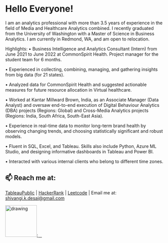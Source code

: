 
# Hello Everyone!

I am an analytics professional with more than 3.5 years of experience in the field of Media and Healthcare Analytics combined. I recently graduated from the University of Washington with a Master of Science in Business Analytics. I am currently in Redmond, WA, and am open to relocation.

Highlights:
• Business Intelligence and Analytics Consultant (Intern) from June 2021 to June 2022 at CommonSpirit Health. Project manager for the student team for 6 months.

• Experienced in collecting, combining, managing, and gathering insights from big data (for 21 states).

• Analyzed data for CommonSpirit Health and suggested actionable measures for future resource allocation in Virtual healthcare.

• Worked at Kantar Millward Brown, India, as an Associate Manager (Data Analyst) and oversaw end-to-end execution of Digital Behaviour Analytics (DBA) projects (Regions: Global) and Cross-Media Analytics projects (Regions: India, South Africa, South-East Asia).

• Experience in real-time data to monitor long-term brand health by observing changing trends, and choosing statistically significant and robust models.

• Fluent in SQL, Excel, and Tableau. Skills also include Python, Azure ML Studio, and designing informative dashboards in Tableau and Power BI.

• Interacted with various internal clients who belong to different time zones.


## 📫 Reach me at: 

  [TableauPublic](https://public.tableau.com/app/profile/shivangi.desai3463) |
  [HackerRank](https://www.hackerrank.com/shivangi_k_desai?hr_r=1) |
  [Leetcode](https://leetcode.com/skdesai/) |
  Email me at: shivangi.k.desai@gmail.com
  

<a href="https://www.linkedin.com/in/shivangi-desai-96854251/"><img src="https://res.cloudinary.com/dderf3c2e/image/upload/v1608791787/Linkedin-Logo_zz8n0r.png" alt="drawing" width="100"/>;&nbsp;&nbsp;&nbsp;


